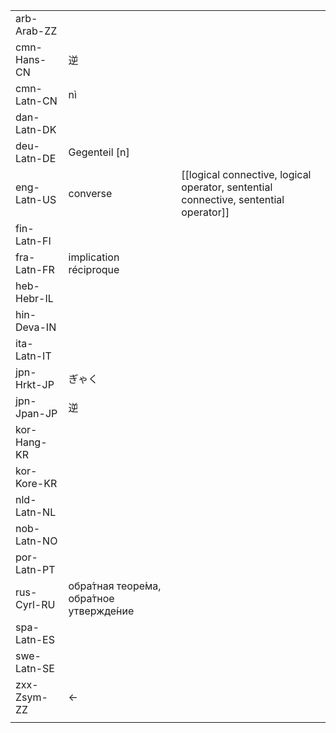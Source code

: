 | | | |
|-|-|-|
| arb-Arab-ZZ |  |  |
| cmn-Hans-CN | 逆 |  |
| cmn-Latn-CN | nì |  |
| dan-Latn-DK |  |  |
| deu-Latn-DE | Gegenteil [n] |  |
| eng-Latn-US | converse | [[logical connective, logical operator, sentential connective, sentential operator]] |
| fin-Latn-FI |  |  |
| fra-Latn-FR | implication réciproque |  |
| heb-Hebr-IL |  |  |
| hin-Deva-IN |  |  |
| ita-Latn-IT |  |  |
| jpn-Hrkt-JP | ぎゃく |  |
| jpn-Jpan-JP | 逆 |  |
| kor-Hang-KR |  |  |
| kor-Kore-KR |  |  |
| nld-Latn-NL |  |  |
| nob-Latn-NO |  |  |
| por-Latn-PT |  |  |
| rus-Cyrl-RU | обра́тная теоре́ма, обра́тное утвержде́ние |  |
| spa-Latn-ES |  |  |
| swe-Latn-SE |  |  |
| zxx-Zsym-ZZ | ← |  |
|  |  |  |
